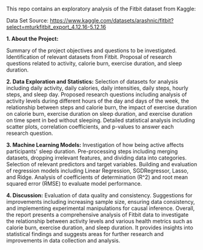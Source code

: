 This repo contains an exploratory analysis of the Fitbit dataset from Kaggle:

Data Set Source: https://www.kaggle.com/datasets/arashnic/fitbit?select=mturkfitbit_export_4.12.16-5.12.16

**1. About the Project:**

Summary of the project objectives and questions to be investigated.
Identification of relevant datasets from Fitbit.
Proposal of research questions related to activity, calorie burn, exercise duration, and sleep duration.

**2. Data Exploration and Statistics:**
Selection of datasets for analysis including daily activity, daily calories, daily intensities, daily steps, hourly steps, and sleep day.
Proposed research questions including analysis of activity levels during different hours of the day and days of the week, the relationship between steps and calorie burn, the impact of exercise duration on calorie burn, exercise duration on sleep duration, and exercise duration on time spent in bed without sleeping.
Detailed statistical analysis including scatter plots, correlation coefficients, and p-values to answer each research question.

**3. Machine Learning Models:**
Investigation of how being active affects participants' sleep duration.
Pre-processing steps including merging datasets, dropping irrelevant features, and dividing data into categories.
Selection of relevant predictors and target variables.
Building and evaluation of regression models including Linear Regression, SGDRegressor, Lasso, and Ridge.
Analysis of coefficients of determination (R^2) and root mean squared error (RMSE) to evaluate model performance.

**4. Discussion:**
Evaluation of data quality and consistency.
Suggestions for improvements including increasing sample size, ensuring data consistency, and implementing experimental manipulations for causal inference.
Overall, the report presents a comprehensive analysis of Fitbit data to investigate the relationship between activity levels and various health metrics such as calorie burn, exercise duration, and sleep duration. It provides insights into statistical findings and suggests areas for further research and improvements in data collection and analysis.
